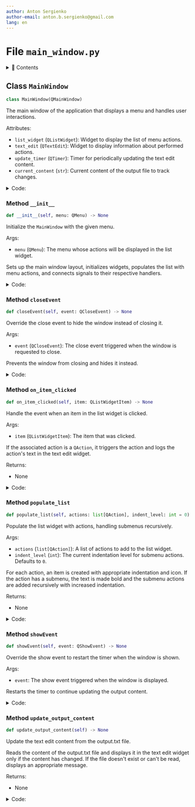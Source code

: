```yaml
---
author: Anton Sergienko
author-email: anton.b.sergienko@gmail.com
lang: en
---
```


# File `main_window.py`

<details>
<summary>📖 Contents</summary>

## Contents

- [Class `MainWindow`](#class-mainwindow)
  - [Method `__init__`](#method-__init__)
  - [Method `closeEvent`](#method-closeevent)
  - [Method `on_item_clicked`](#method-on_item_clicked)
  - [Method `populate_list`](#method-populate_list)
  - [Method `showEvent`](#method-showevent)
  - [Method `update_output_content`](#method-update_output_content)

</details>

## Class `MainWindow`

```python
class MainWindow(QMainWindow)
```

The main window of the application that displays a menu and handles user interactions.

Attributes:

- `list_widget` (`QListWidget`): Widget to display the list of menu actions.
- `text_edit` (`QTextEdit`): Widget to display information about performed actions.
- `update_timer` (`QTimer`): Timer for periodically updating the text edit content.
- `current_content` (`str`): Current content of the output file to track changes.

<details>
<summary>Code:</summary>

```python
class MainWindow(QMainWindow):

    def __init__(self, menu: QMenu) -> None:
        """Initialize the `MainWindow` with the given menu.

        Args:

        - `menu` (`QMenu`): The menu whose actions will be displayed in the list widget.

        Sets up the main window layout, initializes widgets, populates the list with menu actions,
        and connects signals to their respective handlers.

        """
        super().__init__()

        self.setWindowTitle("harrix-swiss-knife")
        self.resize(1024, 800)
        # Main widget and layout
        central_widget = QWidget()
        self.setCentralWidget(central_widget)
        layout = QHBoxLayout()
        central_widget.setLayout(layout)

        splitter = QSplitter()
        layout.addWidget(splitter)

        self.list_widget = QListWidget()
        splitter.addWidget(self.list_widget)

        self.text_edit = QTextEdit()
        splitter.addWidget(self.text_edit)

        splitter.setSizes([300, 700])

        # Initialize current content to track changes
        self.current_content = ""

        # Initialize timer for updating text edit content
        self.update_timer = QTimer()
        self.update_timer.timeout.connect(self.update_output_content)
        self.update_timer.start(2000)  # Update every 2 seconds

        # Populate QListWidget with actions from the menu
        self.populate_list(menu.actions())

        # Connect the itemClicked signal to an event handler
        self.list_widget.itemClicked.connect(self.on_item_clicked)

    def closeEvent(self, event: QCloseEvent) -> None:  # noqa: N802
        """Override the close event to hide the window instead of closing it.

        Args:

        - `event` (`QCloseEvent`): The close event triggered when the window is requested to close.

        Prevents the window from closing and hides it instead.

        """
        # Stop the timer when hiding the window
        self.update_timer.stop()
        event.ignore()
        self.hide()

    def on_item_clicked(self, item: QListWidgetItem) -> None:
        """Handle the event when an item in the list widget is clicked.

        Args:

        - `item` (`QListWidgetItem`): The item that was clicked.

        If the associated action is a `QAction`, it triggers the action and logs the action's text
        in the text edit widget.

        Returns:

        - None

        """
        # Check if the item is enabled
        if not item.flags() & Qt.ItemFlag.ItemIsSelectable:
            return  # Do nothing if the item is disabled
        action = item.data(Qt.ItemDataRole.UserRole)
        if isinstance(action, QAction):
            # Trigger the action
            action.trigger()
            # Update the output content immediately
            self.update_output_content()

    def populate_list(self, actions: list[QAction], indent_level: int = 0) -> None:
        """Populate the list widget with actions, handling submenus recursively.

        Args:

        - `actions` (`list[QAction]`): A list of actions to add to the list widget.
        - `indent_level` (`int`): The current indentation level for submenu actions. Defaults to `0`.

        For each action, an item is created with appropriate indentation and icon. If the action
        has a submenu, the text is made bold and the submenu actions are added recursively with increased indentation.

        Returns:

        - None

        """
        for action in actions:
            if not action.text():
                continue
            item = QListWidgetItem()
            # Add indentation for submenus
            text = ("    " * indent_level) + action.text()
            item.setText(text)
            if not action.icon().isNull():
                item.setIcon(action.icon())

            if action.menu() is not None and isinstance(action.menu(), QMenu):
                # The action has a submenu
                # Make the text bold
                font = item.font()
                font.setBold(True)
                item.setFont(font)
                # Set the item flags to make it not selectable and disabled
                item.setFlags(item.flags() & ~Qt.ItemFlag.ItemIsSelectable)
                # Do not set UserRole data for this item
                self.list_widget.addItem(item)
                # Recursively add actions from the submenu
                self.populate_list(action.menu().actions(), indent_level + 1)  # type: ignore noqa: PGH003
            else:
                # Regular action without submenu
                item.setData(Qt.ItemDataRole.UserRole, action)
                self.list_widget.addItem(item)

    def showEvent(self, event: QShowEvent) -> None:  # noqa: N802
        """Override the show event to restart the timer when the window is shown.

        Args:

        - `event`: The show event triggered when the window is displayed.

        Restarts the timer to continue updating the output content.

        """
        super().showEvent(event)
        # Restart the timer when showing the window
        self.update_timer.start(2000)

    def update_output_content(self) -> None:
        """Update the text edit content from the output.txt file.

        Reads the content of the output.txt file and displays it in the text edit widget
        only if the content has changed. If the file doesn't exist or can't be read,
        displays an appropriate message.

        Returns:

        - None

        """
        try:
            output_file = h.dev.get_project_root() / "temp/output.txt"
            if output_file.exists():
                output_txt = output_file.read_text(encoding="utf8")
                if output_txt != self.current_content:
                    self.text_edit.setPlainText(output_txt)
                    self.current_content = output_txt
                    # Scroll to the end of the text
                    self.text_edit.verticalScrollBar().setValue(self.text_edit.verticalScrollBar().maximum())
            else:
                error_message = "File output.txt not found"
                if error_message != self.current_content:
                    self.text_edit.setPlainText(error_message)
                    self.current_content = error_message
                    # Scroll to the end of the text
                    self.text_edit.verticalScrollBar().setValue(self.text_edit.verticalScrollBar().maximum())
        except Exception as e:
            error_message = f"File reading error: {e!s}"
            if error_message != self.current_content:
                self.text_edit.setPlainText(error_message)
                self.current_content = error_message
                # Scroll to the end of the text
                self.text_edit.verticalScrollBar().setValue(self.text_edit.verticalScrollBar().maximum())
```

</details>

### Method `__init__`

```python
def __init__(self, menu: QMenu) -> None
```

Initialize the `MainWindow` with the given menu.

Args:

- `menu` (`QMenu`): The menu whose actions will be displayed in the list widget.

Sets up the main window layout, initializes widgets, populates the list with menu actions,
and connects signals to their respective handlers.

<details>
<summary>Code:</summary>

```python
def __init__(self, menu: QMenu) -> None:
        super().__init__()

        self.setWindowTitle("harrix-swiss-knife")
        self.resize(1024, 800)
        # Main widget and layout
        central_widget = QWidget()
        self.setCentralWidget(central_widget)
        layout = QHBoxLayout()
        central_widget.setLayout(layout)

        splitter = QSplitter()
        layout.addWidget(splitter)

        self.list_widget = QListWidget()
        splitter.addWidget(self.list_widget)

        self.text_edit = QTextEdit()
        splitter.addWidget(self.text_edit)

        splitter.setSizes([300, 700])

        # Initialize current content to track changes
        self.current_content = ""

        # Initialize timer for updating text edit content
        self.update_timer = QTimer()
        self.update_timer.timeout.connect(self.update_output_content)
        self.update_timer.start(2000)  # Update every 2 seconds

        # Populate QListWidget with actions from the menu
        self.populate_list(menu.actions())

        # Connect the itemClicked signal to an event handler
        self.list_widget.itemClicked.connect(self.on_item_clicked)
```

</details>

### Method `closeEvent`

```python
def closeEvent(self, event: QCloseEvent) -> None
```

Override the close event to hide the window instead of closing it.

Args:

- `event` (`QCloseEvent`): The close event triggered when the window is requested to close.

Prevents the window from closing and hides it instead.

<details>
<summary>Code:</summary>

```python
def closeEvent(self, event: QCloseEvent) -> None:  # noqa: N802
        # Stop the timer when hiding the window
        self.update_timer.stop()
        event.ignore()
        self.hide()
```

</details>

### Method `on_item_clicked`

```python
def on_item_clicked(self, item: QListWidgetItem) -> None
```

Handle the event when an item in the list widget is clicked.

Args:

- `item` (`QListWidgetItem`): The item that was clicked.

If the associated action is a `QAction`, it triggers the action and logs the action's text
in the text edit widget.

Returns:

- None

<details>
<summary>Code:</summary>

```python
def on_item_clicked(self, item: QListWidgetItem) -> None:
        # Check if the item is enabled
        if not item.flags() & Qt.ItemFlag.ItemIsSelectable:
            return  # Do nothing if the item is disabled
        action = item.data(Qt.ItemDataRole.UserRole)
        if isinstance(action, QAction):
            # Trigger the action
            action.trigger()
            # Update the output content immediately
            self.update_output_content()
```

</details>

### Method `populate_list`

```python
def populate_list(self, actions: list[QAction], indent_level: int = 0) -> None
```

Populate the list widget with actions, handling submenus recursively.

Args:

- `actions` (`list[QAction]`): A list of actions to add to the list widget.
- `indent_level` (`int`): The current indentation level for submenu actions. Defaults to `0`.

For each action, an item is created with appropriate indentation and icon. If the action
has a submenu, the text is made bold and the submenu actions are added recursively with increased indentation.

Returns:

- None

<details>
<summary>Code:</summary>

```python
def populate_list(self, actions: list[QAction], indent_level: int = 0) -> None:
        for action in actions:
            if not action.text():
                continue
            item = QListWidgetItem()
            # Add indentation for submenus
            text = ("    " * indent_level) + action.text()
            item.setText(text)
            if not action.icon().isNull():
                item.setIcon(action.icon())

            if action.menu() is not None and isinstance(action.menu(), QMenu):
                # The action has a submenu
                # Make the text bold
                font = item.font()
                font.setBold(True)
                item.setFont(font)
                # Set the item flags to make it not selectable and disabled
                item.setFlags(item.flags() & ~Qt.ItemFlag.ItemIsSelectable)
                # Do not set UserRole data for this item
                self.list_widget.addItem(item)
                # Recursively add actions from the submenu
                self.populate_list(action.menu().actions(), indent_level + 1)  # type: ignore noqa: PGH003
            else:
                # Regular action without submenu
                item.setData(Qt.ItemDataRole.UserRole, action)
                self.list_widget.addItem(item)
```

</details>

### Method `showEvent`

```python
def showEvent(self, event: QShowEvent) -> None
```

Override the show event to restart the timer when the window is shown.

Args:

- `event`: The show event triggered when the window is displayed.

Restarts the timer to continue updating the output content.

<details>
<summary>Code:</summary>

```python
def showEvent(self, event: QShowEvent) -> None:  # noqa: N802
        super().showEvent(event)
        # Restart the timer when showing the window
        self.update_timer.start(2000)
```

</details>

### Method `update_output_content`

```python
def update_output_content(self) -> None
```

Update the text edit content from the output.txt file.

Reads the content of the output.txt file and displays it in the text edit widget
only if the content has changed. If the file doesn't exist or can't be read,
displays an appropriate message.

Returns:

- None

<details>
<summary>Code:</summary>

```python
def update_output_content(self) -> None:
        try:
            output_file = h.dev.get_project_root() / "temp/output.txt"
            if output_file.exists():
                output_txt = output_file.read_text(encoding="utf8")
                if output_txt != self.current_content:
                    self.text_edit.setPlainText(output_txt)
                    self.current_content = output_txt
                    # Scroll to the end of the text
                    self.text_edit.verticalScrollBar().setValue(self.text_edit.verticalScrollBar().maximum())
            else:
                error_message = "File output.txt not found"
                if error_message != self.current_content:
                    self.text_edit.setPlainText(error_message)
                    self.current_content = error_message
                    # Scroll to the end of the text
                    self.text_edit.verticalScrollBar().setValue(self.text_edit.verticalScrollBar().maximum())
        except Exception as e:
            error_message = f"File reading error: {e!s}"
            if error_message != self.current_content:
                self.text_edit.setPlainText(error_message)
                self.current_content = error_message
                # Scroll to the end of the text
                self.text_edit.verticalScrollBar().setValue(self.text_edit.verticalScrollBar().maximum())
```

</details>
